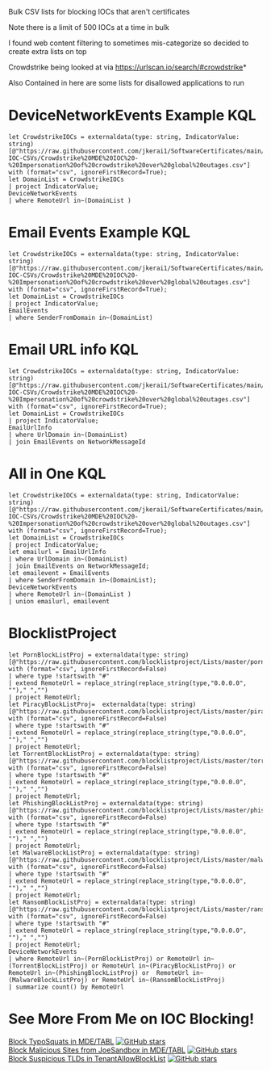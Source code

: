 Bulk CSV lists for blocking IOCs that aren't certificates  


Note there is a limit of 500 IOCs at a time in bulk 

I found web content filtering to sometimes mis-categorize so decided to create extra lists on top  

Crowdstrike being looked at via https://urlscan.io/search/#crowdstrike*  

Also Contained in here are some lists for disallowed applications to run


# DeviceNetworkEvents Example KQL 

```
let CrowdstrikeIOCs = externaldata(type: string, IndicatorValue: string)[@"https://raw.githubusercontent.com/jkerai1/SoftwareCertificates/main/Bulk-IOC-CSVs/Crowdstrike%20MDE%20IOC%20-%20Impersonation%20of%20crowdstrike%20over%20global%20outages.csv"] with (format="csv", ignoreFirstRecord=True);
let DomainList = CrowdstrikeIOCs
| project IndicatorValue;
DeviceNetworkEvents
| where RemoteUrl in~(DomainList )
```
# Email Events Example KQL
```
let CrowdstrikeIOCs = externaldata(type: string, IndicatorValue: string)[@"https://raw.githubusercontent.com/jkerai1/SoftwareCertificates/main/Bulk-IOC-CSVs/Crowdstrike%20MDE%20IOC%20-%20Impersonation%20of%20crowdstrike%20over%20global%20outages.csv"] with (format="csv", ignoreFirstRecord=True);
let DomainList = CrowdstrikeIOCs
| project IndicatorValue;
EmailEvents
| where SenderFromDomain in~(DomainList)
```

# Email URL info KQL   
```
let CrowdstrikeIOCs = externaldata(type: string, IndicatorValue: string)[@"https://raw.githubusercontent.com/jkerai1/SoftwareCertificates/main/Bulk-IOC-CSVs/Crowdstrike%20MDE%20IOC%20-%20Impersonation%20of%20crowdstrike%20over%20global%20outages.csv"] with (format="csv", ignoreFirstRecord=True);
let DomainList = CrowdstrikeIOCs
| project IndicatorValue;
EmailUrlInfo
| where UrlDomain in~(DomainList)
| join EmailEvents on NetworkMessageId
```

# All in One KQL 

```
let CrowdstrikeIOCs = externaldata(type: string, IndicatorValue: string)[@"https://raw.githubusercontent.com/jkerai1/SoftwareCertificates/main/Bulk-IOC-CSVs/Crowdstrike%20MDE%20IOC%20-%20Impersonation%20of%20crowdstrike%20over%20global%20outages.csv"] with (format="csv", ignoreFirstRecord=True);
let DomainList = CrowdstrikeIOCs
| project IndicatorValue;
let emailurl = EmailUrlInfo
| where UrlDomain in~(DomainList)
| join EmailEvents on NetworkMessageId;
let emailevent = EmailEvents
| where SenderFromDomain in~(DomainList);
DeviceNetworkEvents
| where RemoteUrl in~(DomainList )
| union emailurl, emailevent
```

# BlocklistProject
```
let PornBlockListProj = externaldata(type: string)[@"https://raw.githubusercontent.com/blocklistproject/Lists/master/porn.txt"] with (format="csv", ignoreFirstRecord=False)
| where type !startswith "#"
| extend RemoteUrl = replace_string(replace_string(type,"0.0.0.0", "")," ","")
| project RemoteUrl;
let PiracyBlockListProj=  externaldata(type: string)[@"https://raw.githubusercontent.com/blocklistproject/Lists/master/piracy.txt"] with (format="csv", ignoreFirstRecord=False)
| where type !startswith "#"
| extend RemoteUrl = replace_string(replace_string(type,"0.0.0.0", "")," ","")
| project RemoteUrl;
let TorrentBlockListProj = externaldata(type: string)[@"https://raw.githubusercontent.com/blocklistproject/Lists/master/torrent.txt"] with (format="csv", ignoreFirstRecord=False)
| where type !startswith "#"
| extend RemoteUrl = replace_string(replace_string(type,"0.0.0.0", "")," ","")
| project RemoteUrl;
let PhishingBlockListProj = externaldata(type: string)[@"https://raw.githubusercontent.com/blocklistproject/Lists/master/phishing.txt"] with (format="csv", ignoreFirstRecord=False)
| where type !startswith "#"
| extend RemoteUrl = replace_string(replace_string(type,"0.0.0.0", "")," ","")
| project RemoteUrl;
let MalwareBlockListProj = externaldata(type: string)[@"https://raw.githubusercontent.com/blocklistproject/Lists/master/malware.txt"] with (format="csv", ignoreFirstRecord=False)
| where type !startswith "#"
| extend RemoteUrl = replace_string(replace_string(type,"0.0.0.0", "")," ","")
| project RemoteUrl;
let RansomBlockListProj = externaldata(type: string)[@"https://raw.githubusercontent.com/blocklistproject/Lists/master/ransomware.txt"] with (format="csv", ignoreFirstRecord=False)
| where type !startswith "#"
| extend RemoteUrl = replace_string(replace_string(type,"0.0.0.0", "")," ","")
| project RemoteUrl;
DeviceNetworkEvents
| where RemoteUrl in~(PornBlockListProj) or RemoteUrl in~(TorrentBlockListProj) or RemoteUrl in~(PiracyBlockListProj) or RemoteUrl in~(PhishingBlockListProj) or  RemoteUrl in~(MalwareBlockListProj) or RemoteUrl in~(RansomBlockListProj)
| summarize count() by RemoteUrl
```

# See More From Me on IOC Blocking!  

[Block TypoSquats in MDE/TABL](https://github.com/jkerai1/DNSTwistToMDEIOC) [![GitHub stars](https://img.shields.io/github/stars/jkerai1/DNSTwistToMDEIOC?style=flat-square)](https://github.com/jkerai1/DNSTwistToMDEIOC/stargazers)  
[Block Malicious Sites from JoeSandbox in MDE/TABL](https://github.com/jkerai1/JoeSandBoxToMDEBlockList) [![GitHub stars](https://img.shields.io/github/stars/jkerai1/JoeSandBoxToMDEBlockList?style=flat-square)](https://github.com/jkerai1/JoeSandBoxToMDEBlockList/stargazers)  
[Block Suspicious TLDs in TenantAllowBlockList](https://github.com/jkerai1/TLD-TABL-Block) [![GitHub stars](https://img.shields.io/github/stars/jkerai1/TLD-TABL-Block?style=flat-square)](https://github.com/jkerai1/TLD-TABL-Block/stargazers)
